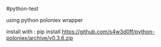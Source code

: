 #python-test

using python poloniex wrapper

install with : pip install https://github.com/s4w3d0ff/python-poloniex/archive/v0.3.6.zip 